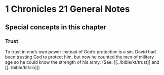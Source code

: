 # 1 Chronicles 21 General Notes
## Special concepts in this chapter

### Trust
To trust in one’s own power instead of God’s protection is a sin. David had been trusting God to protect him, but now he counted the men of military age so he could know the strength of his army. (See: [[../bible/kt/trust]] and [[../bible/kt/sin]])